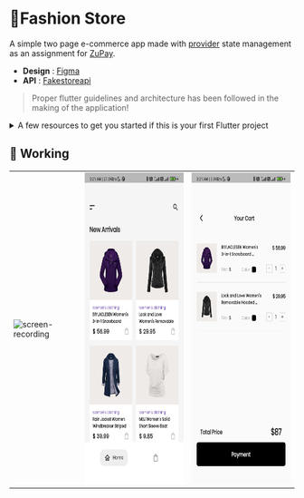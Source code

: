 # 👗Fashion Store

A simple two page e-commerce app made with [provider](https://pub.dev/packages/provider) state management as an assignment for [ZuPay](https://www.zupay.in/).

- **Design** : [Figma](https://www.figma.com/file/rR5WkwVusaSmbZXfqPWEip/FashionStore?node-id=0%3A1)
- **API** : [Fakestoreapi](http://fakestoreapi.com/docs)
> Proper flutter guidelines and architecture has been followed in the making of the application!

<details>
<summary>A few resources to get you started if this is your first Flutter project</summary>
<br>

- [Lab: Write your first Flutter app](https://docs.flutter.dev/get-started/codelab)
- [Cookbook: Useful Flutter samples](https://docs.flutter.dev/cookbook)

For help getting started with Flutter development, view the
[online documentation](https://docs.flutter.dev/), which offers tutorials,
samples, guidance on mobile development, and a full API reference.

</details>

## 📱 Working

<table>
<tr>
<td><img src="https://user-images.githubusercontent.com/56643117/172026823-e7db50b6-eabe-4a90-9cb4-29a0b6960d7c.gif" alt="screen-recording" height="550"></td>
<td><img src="screen1.jpg" alt="screen1" height="550"></td>
<td><img src="screen2.jpg" alt="screen2" height="550"></td>
</tr>
</table>

